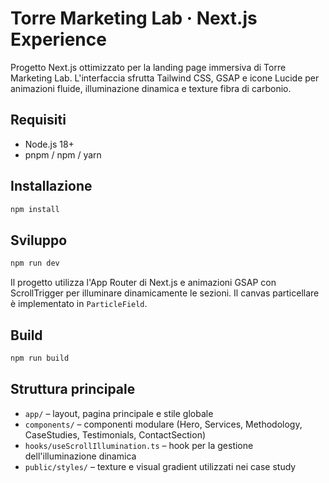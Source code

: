 # Torre Marketing Lab · Next.js Experience

Progetto Next.js ottimizzato per la landing page immersiva di Torre Marketing Lab. L&apos;interfaccia sfrutta Tailwind CSS, GSAP e
icone Lucide per animazioni fluide, illuminazione dinamica e texture fibra di carbonio.

## Requisiti

- Node.js 18+
- pnpm / npm / yarn

## Installazione

```bash
npm install
```

## Sviluppo

```bash
npm run dev
```

Il progetto utilizza l&apos;App Router di Next.js e animazioni GSAP con ScrollTrigger per illuminare dinamicamente le sezioni. Il
canvas particellare è implementato in `ParticleField`.

## Build

```bash
npm run build
```

## Struttura principale

- `app/` – layout, pagina principale e stile globale
- `components/` – componenti modulare (Hero, Services, Methodology, CaseStudies, Testimonials, ContactSection)
- `hooks/useScrollIllumination.ts` – hook per la gestione dell&apos;illuminazione dinamica
- `public/styles/` – texture e visual gradient utilizzati nei case study

